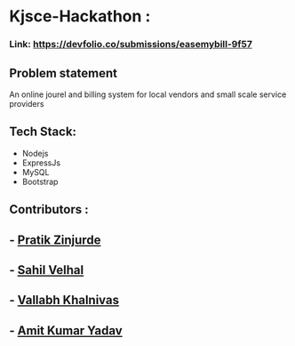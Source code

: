 # Kjsce-Hackathon : 
### Link: https://devfolio.co/submissions/easemybill-9f57
## Problem statement
An online jourel and billing system for local vendors and small scale service providers <br>

## Tech Stack:
* Nodejs
* ExpressJs
* MySQL
* Bootstrap

## Contributors :
## - [Pratik Zinjurde](https://github.com/pratikpz18)
## - [Sahil Velhal](https://github.com/sahil-777)
## - [Vallabh Khalnivas](https://github.com/Vallabh0007)
## - [Amit Kumar Yadav](https://github.com/yadavamitk221)
